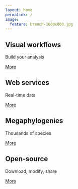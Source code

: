 ```yaml
---
layout: home
permalink: /
image:
  feature: branch-1600x800.jpg
---
```


<div class="tiles">

<div class="tile">
  <h2 class="post-title">Visual workflows</h2>
  <p class="post-excerpt">Build your analysis</p>
  <a href="{{ site.baseurl }}/tutorials/what-is-arbor/" class="btn">More</a>

</div><!-- /.tile -->

<div class="tile">
  <h2 class="post-title">Web services</h2>
  <p class="post-excerpt">Real-time data</p>
  <a href="{{ site.baseurl }}/tutorials/web-services/" class="btn">More</a>
</div><!-- /.tile -->

<div class="tile">
  <h2 class="post-title">Megaphylogenies</h2>
  <p class="post-excerpt">Thousands of species</p>
  <a href="{{ site.baseurl }}/tutorials/megatrees/" class="btn">More</a>
</div><!-- /.tile -->

<div class="tile">
  <h2 class="post-title">Open-source</h2>
  <p class="post-excerpt">Download, modify, share</p>
  <a href="{{ site.baseurl }}/sourcecode/" class="btn">More</a>
</div><!-- /.tile -->

</div><!-- /.tiles -->

